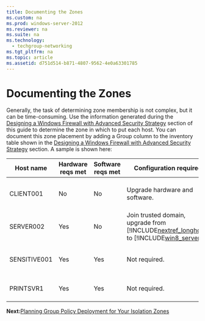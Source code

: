 ```yaml
---
title: Documenting the Zones
ms.custom: na
ms.prod: windows-server-2012
ms.reviewer: na
ms.suite: na
ms.technology: 
  - techgroup-networking
ms.tgt_pltfrm: na
ms.topic: article
ms.assetid: d751d514-b871-4807-9562-4e0a63301785
---
```

# Documenting the Zones
Generally, the task of determining zone membership is not complex, but it can be time\-consuming. Use the information generated during the [Designing a Windows Firewall with Advanced Security Strategy](Designing-a-Windows-Firewall-with-Advanced-Security-Strategy.md) section of this guide to determine the zone in which to put each host. You can document this zone placement by adding a Group column to the inventory table shown in the [Designing a Windows Firewall with Advanced Security Strategy](Designing-a-Windows-Firewall-with-Advanced-Security-Strategy.md) section. A sample is shown here:

|Host name|Hardware reqs met|Software reqs met|Configuration required|Details|Projected cost|Group|
|-------------|---------------------|---------------------|--------------------------|-----------|------------------|---------|
|CLIENT001|No|No|Upgrade hardware and software.|Current operating system is Windows XP. Old hardware not compatible with [!INCLUDE[win8_client_2](includes/win8_client_2_md.md)].|$??|Isolated domain|
|SERVER002|Yes|No|Join trusted domain, upgrade from [!INCLUDE[nextref_longhorn](includes/nextref_longhorn_md.md)] to [!INCLUDE[win8_server_2](includes/win8_server_2_md.md)]|No antivirus software present.|$??|Encryption|
|SENSITIVE001|Yes|Yes|Not required.|Running [!INCLUDE[win8_server_2](includes/win8_server_2_md.md)]. Ready for inclusion.|$0|Isolated server \(in zone by itself\)|
|PRINTSVR1|Yes|Yes|Not required.|Running [!INCLUDE[nextref_server_7](includes/nextref_server_7_md.md)]. Ready for inclusion.|$0|Boundary|

**Next:**[Planning Group Policy Deployment for Your Isolation Zones](Planning-Group-Policy-Deployment-for-Your-Isolation-Zones.md)



